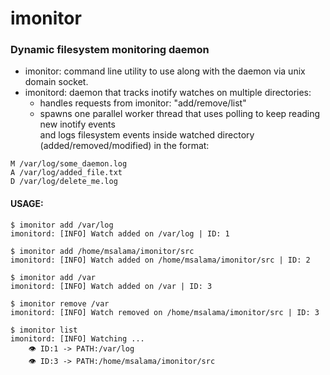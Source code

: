 # imonitor
### Dynamic filesystem monitoring daemon

- imonitor: command line utility to use along with the daemon via unix domain socket.
- imonitord: daemon that tracks inotify watches on multiple directories:
	- handles requests from imonitor: "add/remove/list"
	- spawns one parallel worker thread that uses polling to keep reading new inotify events\
and logs filesystem events inside watched directory (added/removed/modified) in the format:
```
M /var/log/some_daemon.log
A /var/log/added_file.txt
D /var/log/delete_me.log
```

#### USAGE:

```
$ imonitor add /var/log
imonitord: [INFO] Watch added on /var/log | ID: 1

$ imonitor add /home/msalama/imonitor/src
imonitord: [INFO] Watch added on /home/msalama/imonitor/src | ID: 2

$ imonitor add /var
imonitord: [INFO] Watch added on /var | ID: 3

$ imonitor remove /var
imonitord: [INFO] Watch removed on /home/msalama/imonitor/src | ID: 3

$ imonitor list
imonitord: [INFO] Watching ...
    👁️ ID:1 -> PATH:/var/log
    👁️ ID:3 -> PATH:/home/msalama/imonitor/src 
```

